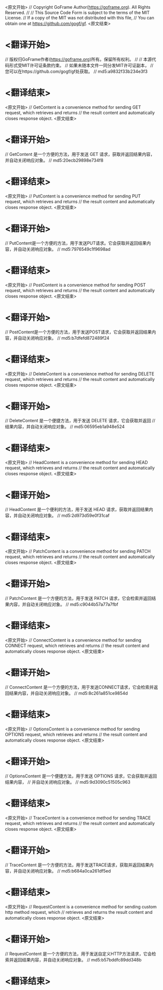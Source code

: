 
<原文开始>
// Copyright GoFrame Author(https://goframe.org). All Rights Reserved.
//
// This Source Code Form is subject to the terms of the MIT License.
// If a copy of the MIT was not distributed with this file,
// You can obtain one at https://github.com/gogf/gf.
<原文结束>

# <翻译开始>
// 版权归GoFrame作者(https://goframe.org)所有。保留所有权利。
//
// 本源代码形式受MIT许可证条款约束。
// 如果未随本文件一同分发MIT许可证副本，
// 您可以在https://github.com/gogf/gf处获取。
// md5:a9832f33b234e3f3
# <翻译结束>


<原文开始>
// GetContent is a convenience method for sending GET request, which retrieves and returns
// the result content and automatically closes response object.
<原文结束>

# <翻译开始>
// GetContent 是一个方便的方法，用于发送 GET 请求，获取并返回结果内容，并自动关闭响应对象。
// md5:20ecb29898e734f8
# <翻译结束>


<原文开始>
// PutContent is a convenience method for sending PUT request, which retrieves and returns
// the result content and automatically closes response object.
<原文结束>

# <翻译开始>
// PutContent是一个方便的方法，用于发送PUT请求。它会获取并返回结果内容，并自动关闭响应对象。
// md5:7976549c1f9698ad
# <翻译结束>


<原文开始>
// PostContent is a convenience method for sending POST request, which retrieves and returns
// the result content and automatically closes response object.
<原文结束>

# <翻译开始>
// PostContent是一个方便的方法，用于发送POST请求，它会获取并返回结果内容，并自动关闭响应对象。
// md5:b7dfefd872489f24
# <翻译结束>


<原文开始>
// DeleteContent is a convenience method for sending DELETE request, which retrieves and returns
// the result content and automatically closes response object.
<原文结束>

# <翻译开始>
// DeleteContent 是一个便捷方法，用于发送 DELETE 请求，它会获取并返回
// 结果内容，并自动关闭响应对象。
// md5:06595eb1a948e524
# <翻译结束>


<原文开始>
// HeadContent is a convenience method for sending HEAD request, which retrieves and returns
// the result content and automatically closes response object.
<原文结束>

# <翻译开始>
// HeadContent 是一个便利的方法，用于发送 HEAD 请求，获取并返回结果内容，并自动关闭响应对象。
// md5:2d973d59e0f31caf
# <翻译结束>


<原文开始>
// PatchContent is a convenience method for sending PATCH request, which retrieves and returns
// the result content and automatically closes response object.
<原文结束>

# <翻译开始>
// PatchContent 是一个方便的方法，用于发送 PATCH 请求，它会检索并返回结果内容，并自动关闭响应对象。
// md5:c9044b57a77a7fbf
# <翻译结束>


<原文开始>
// ConnectContent is a convenience method for sending CONNECT request, which retrieves and returns
// the result content and automatically closes response object.
<原文结束>

# <翻译开始>
// ConnectContent 是一个方便的方法，用于发送CONNECT请求，它会检索并返回结果内容，并自动关闭响应对象。
// md5:8c261a851ce9854d
# <翻译结束>


<原文开始>
// OptionsContent is a convenience method for sending OPTIONS request, which retrieves and returns
// the result content and automatically closes response object.
<原文结束>

# <翻译开始>
// OptionsContent 是一个便捷方法，用于发送 OPTIONS 请求，它会获取并返回结果内容，
// 并自动关闭响应对象。
// md5:9d3090c51505c963
# <翻译结束>


<原文开始>
// TraceContent is a convenience method for sending TRACE request, which retrieves and returns
// the result content and automatically closes response object.
<原文结束>

# <翻译开始>
// TraceContent 是一个方便的方法，用于发送TRACE请求，获取并返回结果内容，并自动关闭响应对象。
// md5:b684a0ca261df5ed
# <翻译结束>


<原文开始>
// RequestContent is a convenience method for sending custom http method request, which
// retrieves and returns the result content and automatically closes response object.
<原文结束>

# <翻译开始>
// RequestContent 是一个方便的方法，用于发送自定义HTTP方法请求，它会检索并返回结果内容，并自动关闭响应对象。
// md5:b57bddfc89dd348b
# <翻译结束>

